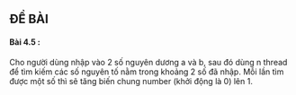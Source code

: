 ## ĐỀ BÀI

#### Bài 4.5 : 

Cho người dùng nhập vào 2 số nguyên dương a và b, sau đó dùng n thread để tìm kiếm các số nguyên tố nằm trong khoảng 2 số đã nhập. Mỗi lần tìm được một số thì sẽ tăng biến chung number (khởi động là 0) lên 1.